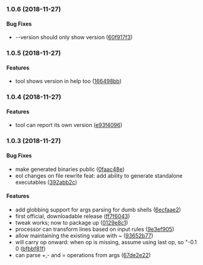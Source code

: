 <a name="1.0.6"></a>
### 1.0.6 (2018-11-27)


#### Bug Fixes

* --version should only show version ([60f917f3](ssh://git@github.com/fluffynuts/stalker-weather-tweaker/commit/60f917f3))


<a name="1.0.5"></a>
### 1.0.5 (2018-11-27)


#### Features

* tool shows version in help too ([166498bb](ssh://git@github.com/fluffynuts/stalker-weather-tweaker/commit/166498bb))


<a name="1.0.4"></a>
### 1.0.4 (2018-11-27)


#### Features

* tool can report its own version ([e93f4096](ssh://git@github.com/fluffynuts/stalker-weather-tweaker/commit/e93f4096))


<a name="1.0.3"></a>
### 1.0.3 (2018-11-27)


#### Bug Fixes

* make generated binaries public ([0faac48e](ssh://git@github.com/fluffynuts/stalker-weather-tweaker/commit/0faac48e))
* eol changes on file rewrite feat: add ability to generate standalone executables ([392abb2c](ssh://git@github.com/fluffynuts/stalker-weather-tweaker/commit/392abb2c))


#### Features

* add globbing support for args parsing for dumb shells ([6ecfaae2](ssh://git@github.com/fluffynuts/stalker-weather-tweaker/commit/6ecfaae2))
* first official, downloadable release ([ff7f6043](ssh://git@github.com/fluffynuts/stalker-weather-tweaker/commit/ff7f6043))
* tweak works; now to package up ([0129e8c1](ssh://git@github.com/fluffynuts/stalker-weather-tweaker/commit/0129e8c1))
* processor can transform lines based on input rules ([9e3ef905](ssh://git@github.com/fluffynuts/stalker-weather-tweaker/commit/9e3ef905))
* allow maintaining the existing value with ~ ([93652b77](ssh://git@github.com/fluffynuts/stalker-weather-tweaker/commit/93652b77))
* will carry op onward: when op is missing, assume using last       op, so "-0.1 0 ([bfbbf81f](ssh://git@github.com/fluffynuts/stalker-weather-tweaker/commit/bfbbf81f))
* can parse +,- and = operations from args ([67de2e22](ssh://git@github.com/fluffynuts/stalker-weather-tweaker/commit/67de2e22))

